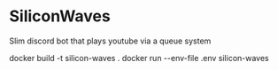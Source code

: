 # SiliconWaves
Slim discord bot that plays youtube via a queue system

docker build -t silicon-waves .
docker run --env-file .env silicon-waves